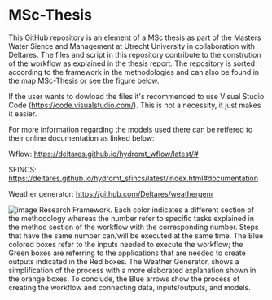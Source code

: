 # MSc-Thesis
This GitHub repository is an element of a MSc thesis as part of the Masters Water Sience and Management at Utrecht University in collaboration with Deltares.
The files and script in this repository contribute to the constrution of the workflow as explained in the thesis report.
The repository is sorted according to the framework in the methodologies and can also be found in the map MSc-Thesis or see the figure below.

If the user wants to dowload the files it's recommended to use Visual Studio Code (https://code.visualstudio.com/). This is not a necessity, it just makes it easier.

For more information regarding the models used there can be reffered to their online documentation as linked below:

Wflow: https://deltares.github.io/hydromt_wflow/latest/#

SFINCS: https://deltares.github.io/hydromt_sfincs/latest/index.html#documentation

Weather generator: https://github.com/Deltares/weathergenr


![image](https://user-images.githubusercontent.com/108477660/177054604-ec724fce-a813-4832-b655-8ca3441ad3b0.png)
Research Framework. Each color indicates a different section of the methodology whereas the number refer to specific tasks explained in the method section of the workflow with the corresponding number. Steps that have the same number can/will be executed at the same time. The Blue colored boxes refer to the inputs needed to execute the workflow; the Green boxes are referring to the applications that are needed to create outputs indicated in the Red boxes. The Weather Generator, shows a simplification of the process with a more elaborated explanation shown in the orange boxes. To conclude, the Blue arrows show the process of creating the workflow and connecting data, inputs/outputs, and models.
